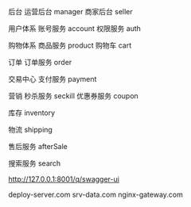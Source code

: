 后台
运营后台 manager
商家后台 seller

用户体系
账号服务 account
权限服务 auth

购物体系
商品服务 product
购物车 cart

订单
订单服务 order

交易中心
支付服务 payment

营销
秒杀服务 seckill
优惠券服务 coupon

库存 inventory

物流 shipping

售后服务 afterSale

搜索服务 search

http://127.0.0.1:8001/q/swagger-ui

deploy-server.com
srv-data.com
nginx-gateway.com
